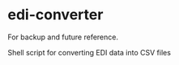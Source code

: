 # edi-converter
For backup and future reference. 

Shell script for converting EDI data into CSV files
